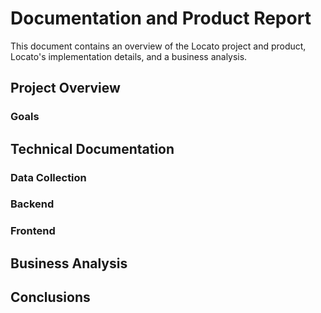 # Documentation and Product Report

This document contains an overview of the Locato project and product, Locato's implementation details, and a business analysis.

## Project Overview

### Goals

## Technical Documentation

### Data Collection

### Backend

### Frontend

## Business Analysis

## Conclusions